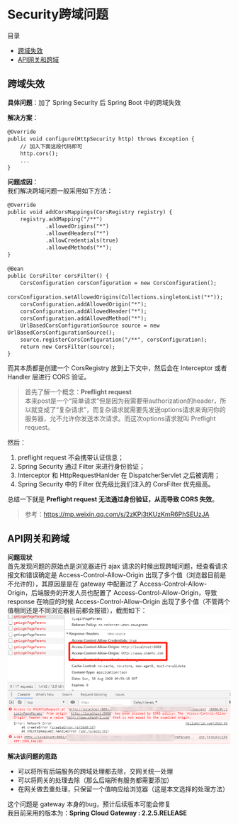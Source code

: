 # Security跨域问题

目录

+ [跨域失效](#跨域失效)
+ [API网关和跨域](#API网关和跨域)

## <span id="跨域失效">跨域失效</span>

**具体问题**：加了 Spring Security 后 Spring Boot 中的跨域失效

**解决方案**：

```
@Override
public void configure(HttpSecurity http) throws Exception {
    // 加入下面这段代码即可
    http.cors();
    ...
}
```

**问题成因**：  
我们解决跨域问题一般采用如下方法：

```
@Override
public void addCorsMappings(CorsRegistry registry) {
    registry.addMapping("/**")
            .allowedOrigins("*")
            .allowedHeaders("*")
            .allowCredentials(true)
            .allowedMethods("*");
}

@Bean
public CorsFilter corsFilter() {
    CorsConfiguration corsConfiguration = new CorsConfiguration();
    corsConfiguration.setAllowedOrigins(Collections.singletonList("*"));
    corsConfiguration.addAllowedOrigin("*");
    corsConfiguration.addAllowedHeader("*");
    corsConfiguration.addAllowedMethod("*");
    UrlBasedCorsConfigurationSource source = new UrlBasedCorsConfigurationSource();
    source.registerCorsConfiguration("/**", corsConfiguration);
    return new CorsFilter(source);
}
```

而其本质都是创建一个 CorsRegistry 放到上下文中，然后会在 Interceptor 或者 Handler 层进行 CORS 验证。

> 首先了解一个概念：**Preflight request**  
> 本来post是一个“简单请求”但是因为我需要带authorization的header，所以就变成了“复杂请求”，而复杂请求就需要先发送options请求来询问你的服务器，允不允许你发送本次请求。而这次options请求就叫 Preflight request。

然后：

1. preflight request 不会携带认证信息；
2. Spring Security 通过 Filter 来进行身份验证；
3. Interceptor 和 HttpRequestHanlder 在 DispatcherServlet 之后被调用；
4. Spring Security 中的 Filter 优先级比我们注入的 CorsFilter 优先级高。

总结一下就是 **Preflight request 无法通过身份验证，从而导致 CORS 失效**。
> 参考：https://mp.weixin.qq.com/s/2zKPj3tKUzKmR6PhSEUzJA

## API网关和跨域

**问题现状**  
首先发现问题的原始点是浏览器进行 ajax 请求的时候出现跨域问题，经查看请求报文和错误确定是 Access-Control-Allow-Origin 出现了多个值（浏览器目前是不允许的），其原因是是在 gateway 中配置过了
Access-Control-Allow-Origin，后端服务的开发人员也配置了 Access-Control-Allow-Origin，导致 response 在响应的时候 Access-Control-Allow-Origin
出现了多个值（不管两个值相同还是不同浏览器目前都会报错），截图如下：
![png](images/问题截图.png)

**解决该问题的思路**

- 可以将所有后端服务的跨域处理都去除，交网关统一处理
- 可以将网关的处理去除（那么后端所有服务都需要添加）
- 在网关做去重处理，只保留一个值响应给浏览器（这是本文选择的处理方法）

这个问题是 gateway 本身的bug，预计后续版本可能会修复  
我目前采用的版本为：**Spring Cloud Gateway : 2.2.5.RELEASE**